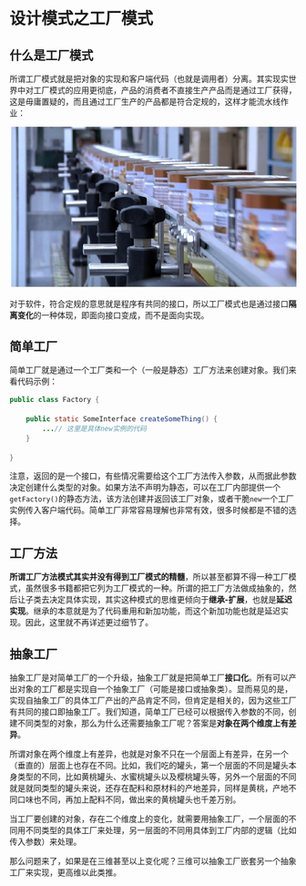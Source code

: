# 设计模式之工厂模式

## 什么是工厂模式

所谓工厂模式就是把对象的实现和客户端代码（也就是调用者）分离。其实现实世界中对工厂模式的应用更彻底，产品的消费者不直接生产产品而是通过工厂获得，这是毋庸置疑的，而且通过工厂生产的产品都是符合定规的，这样才能流水线作业：

![](theFactoryPattern.jpg)

对于软件，符合定规的意思就是程序有共同的接口，所以工厂模式也是通过接口**隔离变化**的一种体现，即面向接口变成，而不是面向实现。

## 简单工厂

简单工厂就是通过一个工厂类和一个（一般是静态）工厂方法来创建对象。我们来看代码示例：

```Java
public class Factory {

    public static SomeInterface createSomeThing() {
        ...// 这里是具体new实例的代码
    }

}
```

注意，返回的是一个接口，有些情况需要给这个工厂方法传入参数，从而据此参数决定创建什么类型的对象。如果方法不声明为静态，可以在工厂内部提供一个`getFactory()`的静态方法，该方法创建并返回该工厂对象，或者干脆`new`一个工厂实例传入客户端代码。简单工厂非常容易理解也非常有效，很多时候都是不错的选择。

## 工厂方法

**所谓工厂方法模式其实并没有得到工厂模式的精髓**，所以甚至都算不得一种工厂模式，虽然很多书籍都把它列为工厂模式的一种。所谓的把工厂方法做成抽象的，然后让子类去决定具体实现，其实这种模式的思维更倾向于**继承-扩展**，也就是**延迟实现**。继承的本意就是为了代码重用和新加功能，而这个新加功能也就是延迟实现。因此，这里就不再详述更过细节了。

## 抽象工厂

抽象工厂是对简单工厂的一个升级，抽象工厂就是把简单工厂**接口化**。所有可以产出对象的工厂都是实现自一个抽象工厂（可能是接口或抽象类）。显而易见的是，实现自抽象工厂的具体工厂产出的产品肯定不同，但肯定是相关的，因为这些工厂有共同的接口即抽象工厂。我们知道，简单工厂已经可以根据传入参数的不同，创建不同类型的对象，那么为什么还需要抽象工厂呢？答案是**对象在两个维度上有差异**。

所谓对象在两个维度上有差异，也就是对象不只在一个层面上有差异，在另一个（垂直的）层面上也存在不同。比如，我们吃的罐头，第一个层面的不同是罐头本身类型的不同，比如黄桃罐头、水蜜桃罐头以及樱桃罐头等，另外一个层面的不同就是就同类型的罐头来说，还存在配料和原材料的产地差异，同样是黄桃，产地不同口味也不同，再加上配料不同，做出来的黄桃罐头也千差万别。

当工厂要创建的对象，存在二个维度上的变化，就需要用抽象工厂，一个层面的不同用不同类型的具体工厂来处理，另一层面的不同用具体到工厂内部的逻辑（比如传入参数）来处理。

那么问题来了，如果是在三维甚至以上变化呢？三维可以抽象工厂嵌套另一个抽象工厂来实现，更高维以此类推。
